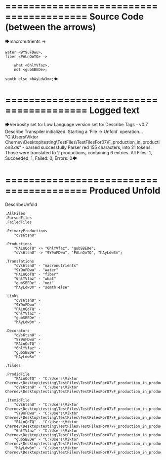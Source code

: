 ========================================
Source Code (between the arrows)
========================================

🡆macronutrients <oVs6tsnU> ->

    water <9Y9uFDwu>,
	fiber <PALnQoTQ> ->

        what <6hlYVfaz>,
        not <gubSBEDe>;

	somth else <hAyLdw3m>;🡄

========================================
Logged text
========================================

🡆Verbosity set to: Low
Language version set to: Describe Tags - v0.7
Describe Transpiler initialized.
Starting a 'File -> Unfold' operation...
"C:\Users\Viktor Chernev\Desktop\testing\TestFiles\TestFilesFor07\F_production_in_production3.ds" - parsed successfully
Parser red 155 characters, into 21 tokens.
Those were translated to 2 productions, containing 6 entries.
All Files: 1, Succeeded: 1, Failed: 0, Errors: 0🡄

========================================
Produced Unfold
========================================

DescribeUnfold

    .AllFiles
    .ParsedFiles
    .FailedFiles

    .PrimaryProductions
        "oVs6tsnU" 

    .Productions
        "PALnQoTQ" -> "6hlYVfaz", "gubSBEDe";
        "oVs6tsnU" -> "9Y9uFDwu", "PALnQoTQ", "hAyLdw3m";

    .Translations
        "oVs6tsnU" - "macronutrients"
        "9Y9uFDwu" - "water"
        "PALnQoTQ" - "fiber"
        "6hlYVfaz" - "what"
        "gubSBEDe" - "not"
        "hAyLdw3m" - "somth else"

    .Links
        "oVs6tsnU" - 
        "9Y9uFDwu" - 
        "PALnQoTQ" - 
        "6hlYVfaz" - 
        "gubSBEDe" - 
        "hAyLdw3m" - 

    .Decorators
        "oVs6tsnU" - 
        "9Y9uFDwu" - 
        "PALnQoTQ" - 
        "6hlYVfaz" - 
        "gubSBEDe" - 
        "hAyLdw3m" - 

    .Tildes

    .ProdidFile
        "PALnQoTQ" - "C:\Users\Viktor Chernev\Desktop\testing\TestFiles\TestFilesFor07\F_production_in_production3.ds"
        "oVs6tsnU" - "C:\Users\Viktor Chernev\Desktop\testing\TestFiles\TestFilesFor07\F_production_in_production3.ds"

    .ItemidFile
        "oVs6tsnU" - "C:\Users\Viktor Chernev\Desktop\testing\TestFiles\TestFilesFor07\F_production_in_production3.ds"
        "9Y9uFDwu" - "C:\Users\Viktor Chernev\Desktop\testing\TestFiles\TestFilesFor07\F_production_in_production3.ds"
        "PALnQoTQ" - "C:\Users\Viktor Chernev\Desktop\testing\TestFiles\TestFilesFor07\F_production_in_production3.ds"
        "6hlYVfaz" - "C:\Users\Viktor Chernev\Desktop\testing\TestFiles\TestFilesFor07\F_production_in_production3.ds"
        "gubSBEDe" - "C:\Users\Viktor Chernev\Desktop\testing\TestFiles\TestFilesFor07\F_production_in_production3.ds"
        "hAyLdw3m" - "C:\Users\Viktor Chernev\Desktop\testing\TestFiles\TestFilesFor07\F_production_in_production3.ds"

